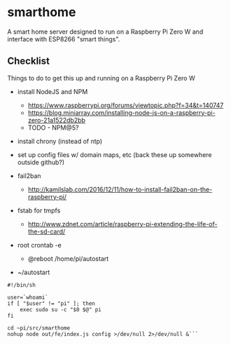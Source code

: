 # smarthome
A smart home server designed to run on a Raspberry Pi Zero W and interface with ESP8266 "smart things".



## Checklist

Things to do to get this up and running on a Raspberry Pi Zero W

* install NodeJS and NPM
  * https://www.raspberrypi.org/forums/viewtopic.php?f=34&t=140747
  * https://blog.miniarray.com/installing-node-js-on-a-raspberry-pi-zero-21a1522db2bb
  * TODO - NPM@5?
* install chrony (instead of ntp)
* set up config files w/ domain maps, etc (back these up somewhere outside github?)
* fail2ban
  * http://kamilslab.com/2016/12/11/how-to-install-fail2ban-on-the-raspberry-pi/
* fstab for tmpfs
  * http://www.zdnet.com/article/raspberry-pi-extending-the-life-of-the-sd-card/

* root crontab -e
  * @reboot /home/pi/autostart
* ~/autostart

```
#!/bin/sh

user=`whoami`
if [ "$user" != "pi" ]; then
    exec sudo su -c "$0 $@" pi
fi

cd ~pi/src/smarthome
nohup node out/fe/index.js config >/dev/null 2>/dev/null &```

